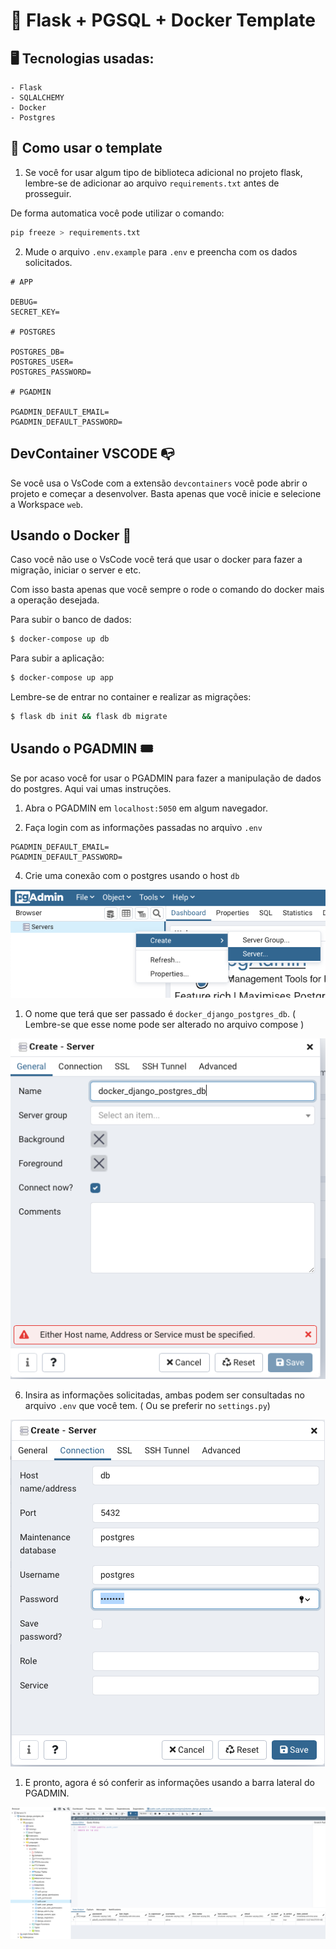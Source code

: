 # 🐍 Flask + PGSQL + Docker Template

## 🖥️ Tecnologias usadas:

    - Flask
    - SQLALCHEMY
    - Docker
    - Postgres

## 🌟 Como usar o template

1. Se você for usar algum tipo de biblioteca adicional no projeto flask, lembre-se de adicionar ao arquivo `requirements.txt` antes de prosseguir.

De forma automatica você pode utilizar o comando:

```bash
pip freeze > requirements.txt
```

2. Mude o arquivo `.env.example` para `.env` e preencha com os dados solicitados.

```.env
# APP

DEBUG=
SECRET_KEY=

# POSTGRES

POSTGRES_DB=
POSTGRES_USER=
POSTGRES_PASSWORD=

# PGADMIN

PGADMIN_DEFAULT_EMAIL=
PGADMIN_DEFAULT_PASSWORD=

```

## DevContainer VSCODE 📭

Se você usa o VsCode com a extensão `devcontainers` você pode abrir o projeto e começar a desenvolver. Basta apenas que você inicie e selecione a Workspace `web`.

## Usando o Docker 🐬

Caso você não use o VsCode você terá que usar o docker para fazer a migração, iniciar o server e etc.

Com isso basta apenas que você sempre o rode o comando do docker mais a operação desejada.

Para subir o banco de dados:

```bash
$ docker-compose up db
```

Para subir a aplicação:

```bash
$ docker-compose up app
```

Lembre-se de entrar no container e realizar as migrações:

```bash
$ flask db init && flask db migrate
```

## Usando o PGADMIN 🎟️

Se por acaso você for usar o PGADMIN para fazer a manipulação de dados do postgres. Aqui vai umas instruções.

1. Abra o PGADMIN em `localhost:5050` em algum navegador.

2. Faça login com as informações passadas no arquivo `.env`

```.env
PGADMIN_DEFAULT_EMAIL=
PGADMIN_DEFAULT_PASSWORD=
```

4. Crie uma conexão com o postgres usando o host `db`

![Criando a conexão com o db.](.github/images/create_server.png)

1. O nome que terá que ser passado é `docker_django_postgres_db`. ( Lembre-se que esse nome pode ser alterado no arquivo compose )

![Conectando no DB](.github/images/db_connection_name.png)

6. Insira as informações solicitadas, ambas podem ser consultadas no arquivo `.env` que você tem. ( Ou se preferir no `settings.py`)

![Detalhes da conexão](.github/images/db_connection_details.png)

1. E pronto, agora é só conferir as informações usando a barra lateral do PGADMIN.

![DB data](.github/images/db_data.png)
